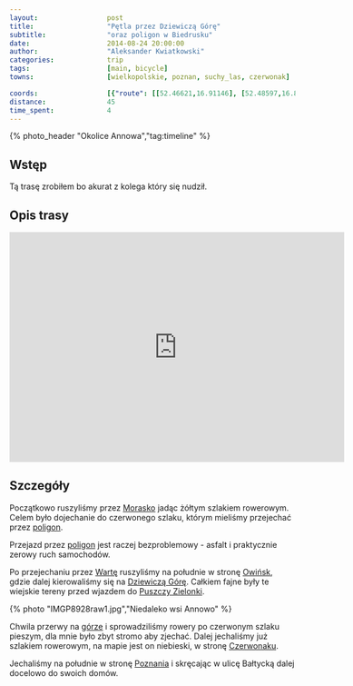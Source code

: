 ```yaml
---
layout:                 post
title:                  "Pętla przez Dziewiczą Górę"
subtitle:               "oraz poligon w Biedrusku"
date:                   2014-08-24 20:00:00
author:                 "Aleksander Kwiatkowski"
categories:             trip
tags:                   [main, bicycle]
towns:                  [wielkopolskie, poznan, suchy_las, czerwonak]

coords:                 [{"route": [[52.46621,16.91146], [52.48597,16.89068], [52.49611,16.85309], [52.50760,16.88828], [52.52077,16.91146], [52.53038,16.91437], [52.54291,16.94888], [52.54082,16.96622], [52.54071,16.97171], [52.53152,16.97840], [52.51377,16.97411], [52.50844,16.99162], [52.49935,17.00192], [52.49507,17.00029], [52.48289,17.00819], [52.48111,17.01480], [52.47808,17.00218], [52.46464,16.98175], [52.45334,16.98484], [52.42645,16.97797], [52.42729,16.96570], [52.44021,16.95008], [52.44278,16.94124], [52.44278,16.92064], [52.46485,16.91798], [52.46658,16.91068]], "type": "bicycle"}]
distance:               45
time_spent:             4
---
```


[wiki-morasko]:                  https://pl.wikipedia.org/wiki/Morasko
[wiki-poligon-biedrusko]:        https://pl.wikipedia.org/wiki/Poligon_Biedrusko
[wiki-annowo]:                   https://pl.wikipedia.org/wiki/Annowo_(wojew%C3%B3dztwo_wielkopolskie)
[wiki-dziewicza-gora]:           https://pl.wikipedia.org/wiki/Dziewicza_G%C3%B3ra_(Pojezierze_Wielkopolskie)
[wiki-owinska]:                  https://pl.wikipedia.org/wiki/Owi%C5%84ska
[wiki-warta]:                    https://pl.wikipedia.org/wiki/Warta
[wiki-puszcza-zielonka]:         https://pl.wikipedia.org/wiki/Park_Krajobrazowy_Puszcza_Zielonka
[wiki-czerwonak]:                https://pl.wikipedia.org/wiki/Czerwonak_(powiat_pozna%C5%84ski)
[wiki-poznan]:                   https://pl.wikipedia.org/wiki/Pozna%C5%84

{% photo_header "Okolice Annowa","tag:timeline" %}

Wstęp
-----

Tą trasę zrobiłem bo akurat z kolega który się nudził.

Opis trasy
----------

<iframe height='405' width='590' frameborder='0' allowtransparency='true' scrolling='no' src='https://www.strava.com/activities/184718842/embed/3f397c7c3567a473d9ed4dd9959e6ce44e2cc219'></iframe>

Szczegóły
---------

Początkowo ruszyliśmy przez [Morasko][wiki-morasko] jadąc żółtym szlakiem rowerowym. Celem
było dojechanie do czerwonego szlaku, którym mieliśmy przejechać przez
[poligon][wiki-poligon-biedrusko].

Przejazd przez [poligon][wiki-poligon-biedrusko] jest raczej bezproblemowy - asfalt
i praktycznie zerowy ruch samochodów.

Po przejechaniu przez [Wartę][wiki-warta] ruszyliśmy na południe w stronę
[Owińsk][wiki-owinska], gdzie dalej kierowaliśmy się na [Dziewiczą Górę][wiki-dziewicza-gora].
Całkiem fajne były te wiejskie tereny przed wjazdem do [Puszczy Zielonki][wiki-puszcza-zielonka].

{% photo "IMGP8928raw1.jpg","Niedaleko wsi Annowo" %}

Chwila przerwy na [górze][wiki-dziewicza-gora] i sprowadziliśmy rowery po czerwonym
szlaku pieszym, dla mnie było zbyt stromo aby zjechać. Dalej jechaliśmy już szlakiem
rowerowym, na mapie jest on niebieski, w stronę [Czerwonaku][wiki-czerwonak].

Jechaliśmy na południe w stronę [Poznania][wiki-poznan] i skręcając w ulicę
Bałtycką dalej docelowo do swoich domów.
